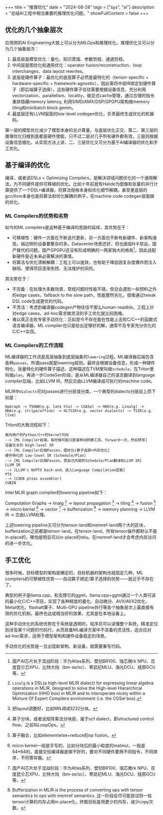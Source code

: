 +++
title = "推理优化"
date = "2024-08-28"
tags = ["sys", "ai"]
description = "总结AI工程中相当重要的推理优化问题。"
showFullContent = false
+++

## 优化的几个抽象层次
应用侧的AI Engineering大致上可以分为MLOps和推理优化。推理优化又可以分为几个抽象层次：
1. 最高层是模型优化：量化、知识蒸馏、参数剪枝、通道剪枝。
2. 中间层是图优化和通用优化：operator fusion/reconstruction、loop interchanges、data layout rewrites。
3. 底层是硬件算子：最优化的底层算子必然是最特化的（tensor-specific + hardware-specific + framework-agnostic），因此需将中层IR绑定到硬件算子（即后端算子选择），这些硬件算子往往需要根据设备信息，充分利用vectorization、parallelism、locality，做显式cache管理，通过合理的指令重排隐藏memory latency, 利用SIMD/AMX/DSP/GPGPU架构做memory tiling和minibatch block gemm。
4. 最底层还有LLVM层面的low-level codegen优化，负责最终生成优化的机器码。

第一层的模型优化减少了模型本身的总计算量，与底层优化正交。第二、第三层的推理优化归根到底都是硬件使能，只不过二层对几乎所有硬件都有效，三层则根据设备信息细化。从实现方法上讲，二、三层优化又可分为基于AI编译器的优化和手工优化。

## 基于编译的优化
编译，或者说DSLs + Optimizing Compilers，是解决领域问题优化的一个通用解法，为不同硬件提供可移植的优化。比如十年前就有Halide为图像和张量的并行计算提供了一个DSL+编译器，将算法规格本身和优化细节解耦。甚至更底层的gcc/llvm本身也是将算法和优化解耦的例子，在machine code codegen层面做的优化。

### ML Compilers的优势和劣势
如今的ML compilers是这种基于编译的思路的延续，其优势在于：
- 可移植性：硬件一方面在不断迭代更新，另一方面也不断有新硬件、新架构涌现。端边侧的设备要繁杂的多。Datacenter场景还好，但也面临N卡禁运，国产替代的问题，国产GPGPU还没有形成明确的一两家独大的格局[^10]，因此适配新硬件是近未来必需解决的事情。
- 将算法与优化清晰解耦：工程上可以提效，也有助于降低因复杂度爆炸而注入缺陷、使得项目逐渐失控、无法维护的风险。

其劣势在于：
- 不完备：在处理大多数场景、常规问题时性能不错，但总会遇到一些预料之外的edge cases，fallback to the slow path，性能骤然劣化，很难通过tweak DSL code生成更优的代码。
- 不灵活：考虑到编译器codegen产物往往不那么human-readble，工程上针对edge cases、ad-hoc需求做灵活的手工优化就比较困难。
- 难以真正击败专家手动优化：正如至今不存在能在性能上击败C/C++的函数式语言编译器，ML compiler也只是给出足够好的解，通常不及专家充分优化的C/C++实现。

### ML Compilers的工作流程
ML编译器的工作流是高层抽象到底层抽象的``lowering``过程。ML编译器后端包含各种``passes``，所谓pass就是lowering规则。最终会根据设备信息，形成一种硬件特化、张量特化的硬件算子描述，这种描述在TVM里叫做``schedule``，在Triton里叫做``plan``。再进一步CodeGen阶段，是从ML编译器自己的语言翻译到language compiler后端，比如LLVM IR，然后交由LLVM编译成可执行的machine code。

MLIR中``dialects``可对passes进行分层或分类，一个典型的dialects分层自上而下如是：
```
OpGraph -> TSOWB(e.g. late hlo) -> CGASel -> HHO(e.g. Linalg) -> MHA(e.g. stripe/affine) -> HLTSIR(e.g. vector dialects) -> TSIR(e.g. llvm)
```

Triton的大致流程如下：
```
面向用户的Python/C++的kernel代码
--> [ML Compiler前端，有时候可能只是某种动转静工具，forward一次，然后转写]
设备无关的 High-level IR
--> [ML Compiler后端Passes，图优化+算子选择+内存优化]
硬件特化的 Low-level IR [Schedule/Plan]
--> [ML Compiler后端Passes，把自己内部的Schedule/Plan翻译到LLVM IR]
LLVM IR 
--> [LLVM's NVPTX back-end，进入Language Compilation层面]
PTX
--> [CUDA ptxas assembler]
CUBIN
```

Intel MLIR graph compiler的lowering pipeline如下：

Computation Graphs -> linalg [^4] -> layout propagation [^7] -> tiling [^3] -> fusion [^8] -> micro kernel [^9] -> vector [^10] -> bufferization [^12] -> memory planning -> LLVM IR -> 交由LLVM处理。

上述lowering pipeline又可分为tensor-land和memref-land两个大的区块，bufferization之前都是tensor-land。在tensor-land，所有tensor操作都默认不是in-place的，哪怕是明显可以in-place的relu。在memref-land才会考虑内存访问的进一步优化。

## 手工优化
很多时候，目标模型的架构是确定的，目标机器的架构也就固定几种，ML compilers的可移植性优势——自动算子绑定/算子选择的优势——就近乎不存在了。

典型的例子是llama.cpp，和支撑它的ggml，llama.cpp+ggml通过一个人类可读的最小化C/C++项目，实现了各种精度的量化、自动微分、AVX/AVX2优化、Metal优化、flashatt算子、Multi-GPU pipeline并行等各个抽象层次上最直接有效的优化机制，最终也达成相当好的效果，尤其是在本地设备上。

这种手动优化的系统优势在于系统是透明的，程序员可以读懂整个系统，精准定位到涉及某个问题的代码行，从而具备ML编译方案中不具备的灵活性，适合应对ad-hoc需求，适用于模型架构和硬件设备稳定的场景。

手动优化的劣势是一旦出现新架构、新设备，就需要重写代码。


[^1]: Tri Dao. FlashAttention-2: Faster Attention with Better Parallelism and Work Partitioning. [[pdf]](https://arxiv.org/pdf/2307.08691)
[^2]: Nvidia Ampere Architecture Whitepaper. [[pdf]](https://images.nvidia.com/aem-dam/en-zz/Solutions/data-center/nvidia-ampere-architecture-whitepaper.pdf)
[^3]: 算子分块，或者说矩阵乘法分块层，属于scf dialect，即structured control flow，之前叫LoopOps。
[^4]: ``Linalg`` is a DSL(a high-level MLIR dialect) for expressing linear algebra operations in MLIR, designed to solve the High-level Hierarchical Optimization (HHO box) in MLIR and to interoperate nicely within a Mixture Of Expert Compilers environment (i.e. the CGSel box). 
[^5]: [MLIR — Lowering through LLVM](https://www.jeremykun.com/2023/11/01/mlir-lowering-through-llvm/)
[^6]: [A friendly introduction to machine learning compilers and optimizers](https://huyenchip.com/2021/09/07/a-friendly-introduction-to-machine-learning-compilers-and-optimizers.html)
[^7]: 把layout调整好，比如M*N调成32*32分块。
[^8]: 算子融合，比如elementwise+reduce的op fusion。
[^9]: micro kernel一般是手写的，比如分块后的最小粒度的matmul，一般是64*64的，直接交给编译器是做不好的，要对不同硬件要用不同指令，不同顺序，不同寄存器。
[^10]: 国产AI芯片处于混战阶段：华为Atlas系列、壁仞BR100、瑞芯微rk NPU、百度昆仑芯XPU、比特大陆（bm-se/sc）、寒武纪MLU、海光DCU、燧原GCU等。
[^11]: 各种vector操作，具体又可分为GPU dialect，Arm-Neon dialect、x86vector dialect（AVX，AVX512）、第四代Xeon的AMX dialect等。
[^12]: Bufferization in MLIR is the process of converting ops with tensor semantics to ops with memref semantics. 这一阶段会尽可能尝试将一些tensor计算的内存占用in-place化，终极目标是用更少的内存，减少copy次数。